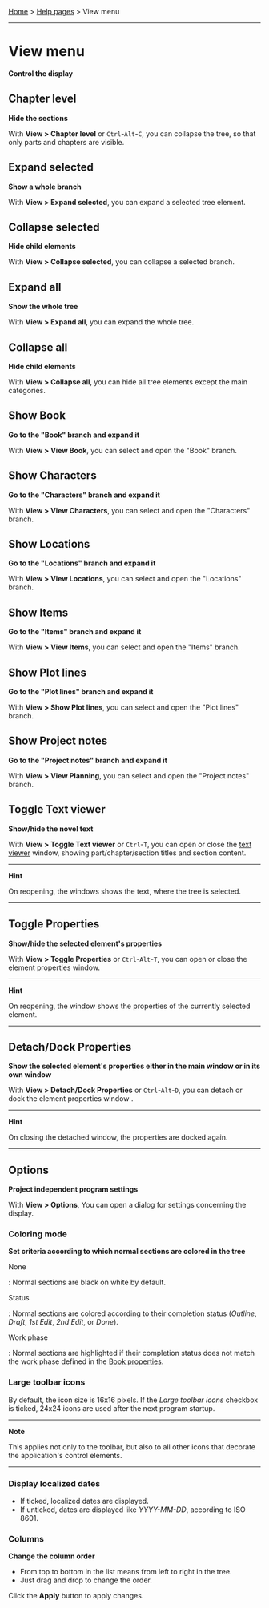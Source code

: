 [Home](../) > [Help pages](index) > View menu

---

# View menu

**Control the display**


## Chapter level

**Hide the sections**

With **View \> Chapter level** or `Ctrl`-`Alt`-`C`, you can collapse the
tree, so that only parts and chapters are visible.

## Expand selected

**Show a whole branch**

With **View \> Expand selected**, you can expand a selected tree
element.

## Collapse selected

**Hide child elements**

With **View \> Collapse selected**, you can collapse a selected branch.

## Expand all

**Show the whole tree**

With **View \> Expand all**, you can expand the whole tree.

## Collapse all

**Hide child elements**

With **View \> Collapse all**, you can hide all tree elements except the
main categories.

## Show Book

**Go to the \"Book\" branch and expand it**

With **View \> View Book**, you can select and open the \"Book\" branch.

## Show Characters

**Go to the \"Characters\" branch and expand it**

With **View \> View Characters**, you can select and open the
\"Characters\" branch.

## Show Locations

**Go to the \"Locations\" branch and expand it**

With **View \> View Locations**, you can select and open the
\"Locations\" branch.

## Show Items

**Go to the \"Items\" branch and expand it**

With **View \> View Items**, you can select and open the \"Items\"
branch.

## Show Plot lines

**Go to the \"Plot lines\" branch and expand it**

With **View \> Show Plot lines**, you can select and open the \"Plot
lines\" branch.

## Show Project notes

**Go to the \"Project notes\" branch and expand it**

With **View \> View Planning**, you can select and open the \"Project
notes\" branch.

## Toggle Text viewer

**Show/hide the novel text**

With **View \> Toggle Text viewer** or `Ctrl`-`T`, you can open or close
the [text viewer](desktop) window, showing part/chapter/section
titles and section content.

---

**Hint**

On reopening, the windows shows the text, where the tree is selected.

---

## Toggle Properties

**Show/hide the selected element's properties**

With **View \> Toggle Properties** or `Ctrl`-`Alt`-`T`, you can open or
close the element properties window.

---

**Hint**

On reopening, the window shows the properties of the currently selected
element.

---

## Detach/Dock Properties

**Show the selected element's properties either in the main window or in
its own window**

With **View \> Detach/Dock Properties** or `Ctrl`-`Alt`-`D`, you can
detach or dock the element properties window .

---

**Hint**

On closing the detached window, the properties are docked again.

---

## Options

**Project independent program settings**

With **View \> Options**, You can open a dialog for settings concerning
the display.

### Coloring mode

**Set criteria according to which normal sections are colored in the
tree**

None

:   Normal sections are black on white by default.

Status

:   Normal sections are colored according to their completion status
    (*Outline*, *Draft*, *1st Edit*, *2nd Edit*, or *Done*).

Work phase

:   Normal sections are highlighted if their completion status does not
    match the work phase defined in the [Book properties](book_view#writing-pogress).

### Large toolbar icons

By default, the icon size is 16x16 pixels. If the *Large toolbar icons*
checkbox is ticked, 24x24 icons are used after the next program startup.

---

**Note**

This applies not only to the toolbar, but also to all other icons that
decorate the application's control elements.

---

### Display localized dates

-   If ticked, localized dates are displayed.
-   If unticked, dates are displayed like *YYYY-MM-DD*, according to ISO
    8601.

### Columns

**Change the column order**

-   From top to bottom in the list means from left to right in the tree.
-   Just drag and drop to change the order.

Click the **Apply** button to apply changes.
